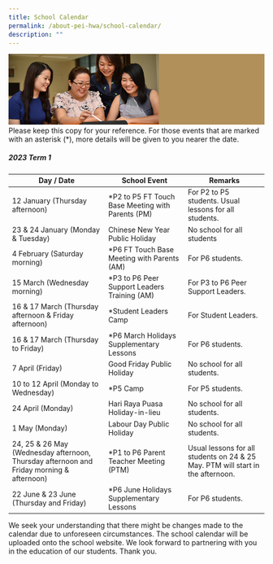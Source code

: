 ```yaml
---
title: School Calendar
permalink: /about-pei-hwa/school-calendar/
description: ""
---
```

![](/images/Website%20Banners%20Subpage/948x260%20masterhead%20-%20About%20Pei%20Hwa4.jpg)
Please keep this copy for your reference. For those events that are marked with an asterisk (\*), more details will be given to you nearer the date.
##### 2023 Term 1

| Day / Date | School Event| Remarks |
| -------- | -------- | -------- |
| 12 January (Thursday afternoon) | *P2 to P5 FT Touch Base Meeting with Parents (PM) |For P2 to P5 students. Usual lessons for all students.|
| 23 & 24 January  (Monday & Tuesday) | Chinese New Year Public Holiday | No school for all students|
| 4 February (Saturday morning)  | *P6 FT Touch Base Meeting with Parents (AM) | For P6 students.  |
|15 March  (Wednesday morning) |	*P3 to P6 Peer Support Leaders Training (AM) |	For P3 to P6 Peer Support Leaders.|
|16 & 17 March (Thursday afternoon & Friday afternoon) |	*Student Leaders Camp | 	For Student Leaders.|
|16 & 17 March (Thursday to Friday) |	*P6 March Holidays Supplementary Lessons|	For P6 students.|
|7 April (Friday)	| Good Friday Public Holiday	| No school for all students.|
|10 to 12 April  (Monday to Wednesday) |	*P5 Camp |	For P5 students. |
|24 April (Monday) | 	Hari Raya Puasa Holiday-in-lieu	|No school for all students.|
|1 May (Monday) | 	Labour Day Public Holiday	 | No school for all students.|
|24, 25 & 26 May   (Wednesday afternoon, Thursday afternoon and Friday morning & afternoon) | 	*P1 to P6 Parent Teacher Meeting (PTM)	 | Usual lessons for all students on 24 & 25 May. PTM will start in the afternoon.|
|22 June & 23 June (Thursday and Friday)	| *P6 June Holidays Supplementary Lessons|	For P6 students. |


We seek your understanding that there might be changes made to the calendar due to unforeseen circumstances. The school calendar will be uploaded onto the school website. We look forward to partnering with you in the education of our students. Thank you.